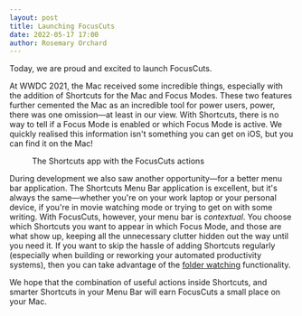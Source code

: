 ```yaml
---
layout: post
title: Launching FocusCuts
date: 2022-05-17 17:00
author: Rosemary Orchard
---
```

Today, we are proud and excited to launch FocusCuts. 

At WWDC 2021, the Mac received some incredible things, especially with the addition of Shortcuts for the Mac and Focus Modes. These two features further cemented the Mac as an incredible tool for power users, power, there was one omission—at least in our view. With Shortcuts, there is no way to tell if a Focus Mode is enabled or which Focus Mode is active. We quickly realised this information isn't something you can get on iOS, but you can find it on the Mac!

<figure>
<object type="image/svg+xml" data="/assets/auto/shortcuts.svg"></object>
<figcaption>The Shortcuts app with the FocusCuts actions</figcaption>
</figure>

During development we also saw another opportunity—for a better menu bar application. The Shortcuts Menu Bar application is excellent, but it's always the same—whether you're on your work laptop or your personal device, if you're in movie watching mode or trying to get on with some writing. With FocusCuts, however,  your menu bar is _contextual_. You choose which Shortcuts you want to appear in which Focus Mode, and those are what show up, keeping all the unnecessary clutter hidden out the way until you need it. If you want to skip the hassle of adding Shortcuts regularly (especially when building or reworking your automated productivity systems), then you can take advantage of the [folder watching](/help.html#watch-a-folder) functionality.

We hope that the combination of useful actions inside Shortcuts, and smarter Shortcuts in your Menu Bar will earn FocusCuts a small place on your Mac.